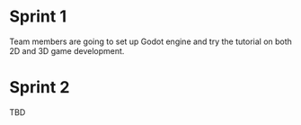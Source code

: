 # Sprint 1

  Team members are going to set up Godot engine and try the tutorial on both 2D and 3D game development.

# Sprint 2

  TBD

